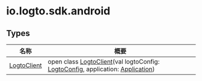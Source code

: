 # io.logto.sdk.android

## Types

| 名称                                  | 概要                                                                                                                                                                                                                                           |
| ------------------------------------- | ---------------------------------------------------------------------------------------------------------------------------------------------------------------------------------------------------------------------------------------------- |
| [LogtoClient](-logto-client/index.md) | open class [LogtoClient](-logto-client/index.md)(val logtoConfig: [LogtoConfig](../io.logto.sdk.android.type/-logto-config/index.md), application: [Application](https://developer.android.com/reference/kotlin/android/app/Application.html)) |
